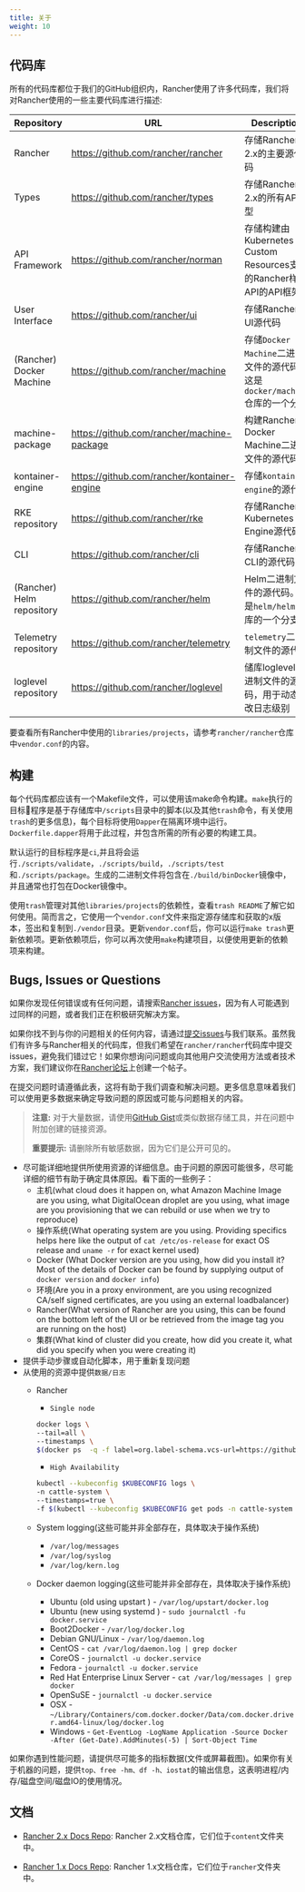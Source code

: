 ```yaml
---
title: 关于
weight: 10
---
```


## 代码库

所有的代码库都位于我们的GitHub组织内，Rancher使用了许多代码库，我们将对Rancher使用的一些主要代码库进行描述:

Repository | URL | Description
-----------|-----|-------------
Rancher | https://github.com/rancher/rancher | 存储Rancher 2.x的主要源代码
Types | https://github.com/rancher/types | 存储Rancher 2.x的所有API类型
API Framework | https://github.com/rancher/norman | 存储构建由Kubernetes Custom Resources支持的Rancher样式API的API框架
User Interface | https://github.com/rancher/ui | 存储Rancher UI源代码
(Rancher) Docker Machine | https://github.com/rancher/machine | 存储`Docker Machine`二进制文件的源代码。这是`docker/machine`仓库的一个分支
machine-package | https://github.com/rancher/machine-package | 构建Rancher Docker Machine二进制文件的源代码
kontainer-engine | https://github.com/rancher/kontainer-engine | 存储`kontainer-engine`的源代码
RKE repository | https://github.com/rancher/rke | 存储Rancher Kubernetes Engine源代码
CLI | https://github.com/rancher/cli | 存储Rancher CLI的源代码
(Rancher) Helm repository | https://github.com/rancher/helm | Helm二进制文件的源代码。这是`helm/helm`仓库的一个分支
Telemetry repository | https://github.com/rancher/telemetry | `telemetry`二进制文件的源代码
loglevel repository | https://github.com/rancher/loglevel | 储库loglevel二进制文件的源代码，用于动态更改日志级别

要查看所有Rancher中使用的`libraries/projects`，请参考`rancher/rancher`仓库中`vendor.conf`的内容。

## 构建

每个代码库都应该有一个Makefile文件，可以使用该make命令构建。`make`执行的目标程序是基于存储库中`/scripts`目录中的脚本(以及其他`trash`命令，有关使用`trash`的更多信息)，每个目标将使用`Dapper`在隔离环境中运行。`Dockerfile.dapper`将用于此过程，并包含所需的所有必要的构建工具。

默认运行的目标程序是`ci`,并且将会运行`./scripts/validate`，`./scripts/build`，`./scripts/test`和`./scripts/package`。生成的二进制文件将包含在`./build/binDocker`镜像中，并且通常也打包在Docker镜像中。

使用`trash`管理对其他`libraries/projects`的依赖性，查看`trash README`了解它如何使用。简而言之，它使用一个`vendor.conf`文件来指定源存储库和获取的x版本，签出和复制到`./vendor`目录。更新`vendor.conf`后，你可以运行`make trash`更新依赖项。更新依赖项后，你可以再次使用`make`构建项目，以便使用更新的依赖项来构建。

## Bugs, Issues or Questions

如果你发现任何错误或有任何问题，请搜索[Rancher issues](https://github.com/rancher/rancher/issues)，因为有人可能遇到过同样的问题，或者我们正在积极研究解决方案。

如果你找不到与你的问题相关的任何内容，请通过[提交issues](https://github.com/rancher/rancher/issues/new)与我们联系。虽然我们有许多与Rancher相关的代码库，但我们希望在`rancher/rancher`代码库中提交issues，避免我们错过它！如果你想询问问题或向其他用户交流使用方法或者技术方案，我们建议你在[Rancher论坛](https://forums.cnrancher.com)上创建一个帖子。

在提交问题时请遵循此表，这将有助于我们调查和解决问题。更多信息意味着我们可以使用更多数据来确定导致问题的原因或可能与问题相关的内容。

>**注意:** 对于大量数据，请使用[GitHub Gist](https://gist.github.com/)或类似数据存储工具，并在问题中附加创建的链接资源。
>
>**重要提示:** 请删除所有敏感数据，因为它们是公开可见的。

- 尽可能详细地提供所使用资源的详细信息。由于问题的原因可能很多，尽可能详细的细节有助于确定具体原因。看下面的一些例子：
  - 主机(what cloud does it happen on, what Amazon Machine Image are you using, what DigitalOcean droplet are you using, what image are you provisioning that we can rebuild or use when we try to reproduce)
  - 操作系统(What operating system are you using. Providing specifics helps here like the output of `cat /etc/os-release` for exact OS release and `uname -r` for exact kernel used)
  - Docker (What Docker version are you using, how did you install it? Most of the details of Docker can be found by supplying output of `docker version` and `docker info`)
  - 环境(Are you in a proxy environment, are you using recognized CA/self signed certificates, are you using an external loadbalancer)
  - Rancher(What version of Rancher are you using, this can be found on the bottom left of the UI or be retrieved from the image tag you are running on the host)
  - 集群(What kind of cluster did you create, how did you create it, what did you specify when you were creating it)
- 提供手动步骤或自动化脚本，用于重新复现问题
- 从使用的资源中提供`数据/日志`
  - Rancher

    - `Single node`

    ```bash
    docker logs \
    --tail=all \
    --timestamps \
    $(docker ps  -q -f label=org.label-schema.vcs-url=https://github.com/rancher/rancher.git)
    ```
    - `High Availability`

    ```bash
    kubectl --kubeconfig $KUBECONFIG logs \
    -n cattle-system \
    --timestamps=true \
    -f $(kubectl --kubeconfig $KUBECONFIG get pods -n cattle-system -o json | jq -r '.items[] | select(.spec.containers[].name="cattle-server") | .metadata.name')
    ```
  - System logging(这些可能并非全部存在，具体取决于操作系统)

    - `/var/log/messages`
    - `/var/log/syslog`
    - `/var/log/kern.log`

  - Docker daemon logging(这些可能并非全部存在，具体取决于操作系统)
    - Ubuntu (old using upstart ) - `/var/log/upstart/docker.log`
    - Ubuntu (new using systemd ) - `sudo journalctl -fu docker.service`
    - Boot2Docker - `/var/log/docker.log`
    - Debian GNU/Linux - `/var/log/daemon.log`
    - CentOS - `cat /var/log/daemon.log | grep docker`
    - CoreOS - `journalctl -u docker.service`
    - Fedora - `journalctl -u docker.service`
    - Red Hat Enterprise Linux Server - `cat /var/log/messages | grep docker`
    - OpenSuSE - `journalctl -u docker.service`
    - OSX - `~/Library/Containers/com.docker.docker/Data/com.docker.driver.amd64-linux/log/d‌​ocker.log`
    - Windows - `Get-EventLog -LogName Application -Source Docker -After (Get-Date).AddMinutes(-5) | Sort-Object Time`

如果你遇到性能问题，请提供尽可能多的指标数据(文件或屏幕截图)。如果你有关于机器的问题，提供`top、free -hm、df -h、iostat`的输出信息，这表明进程/内存/磁盘空间/磁盘IO的使用情况。

## 文档

- [Rancher 2.x Docs Repo](https://github.com/rancher/docs): Rancher 2.x文档仓库，它们位于`content`文件夹中。

- [Rancher 1.x Docs Repo](https://github.com/rancher/rancher.github.io): Rancher 1.x文档仓库，它们位于`rancher`文件夹中。
